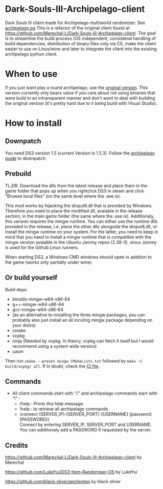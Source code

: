 # Dark-Souls-III-Archipelago-client

Dark Souls III client made for Archipelago multiworld randomizer. See [archipelago.gg](https://archipelago.gg/)
This is a refactor of the original client found at https://github.com/Marechal-L/Dark-Souls-III-Archipelago-client.
The goal is to streamline the build process (OS independent, consistend handling of build dependencies, distribution of binary files only via CI), make the client easier to use on Linux/wine and later to integrate the client into the existing archipelago python client.

# When to use
If you just want play a round archipelago, use the [original version](https://github.com/Marechal-L/Dark-Souls-III-Archipelago-client/releases).
This version currently only bears value if you care about not using binaries that were build in an intransparent manner and don't wont to deal with building the original version (it's pretty hard due to it being build with Visual Studio).


# How to install

## Downpatch
You need DS3 version 1.5 (current Version is 1.5.3).
Follow the [archipelago guide](https://archipelago.gg/tutorial/Dark%20Souls%20III/setup/en) to downpatch.

## Prebuild
TL;DR:
Download the dlls from the latest release and place them in the game folder that pops up when you rightclick DS3 in steam and click "Browse local files" (on the same level where the .exe is).


This mod works by hijacking the dinput8.dll that is provided by Windows.
Therefore you need to place the modified dll, avaiable in the release section, in the main game folder (the same where the .exe is).
Additionaly, this version requires the mingw runtime.
You can either use the runtime dlls provided in the release, i.e. place the other dlls alongside the dinput8.dll, or install the mingw runtime on your system.
For the latter, you need to keep in mind that you need to install a mingw runtime that is compatible with the mingw version avaiable in the Ubuntu Jammy repos (2.38-3), since Jammy is used for the Github Linux runners.

When starting DS3, a Windows CMD windows should open in addition to the game (works only partially under wine).

## Or build yourself
Build deps:
- binutils-mingw-w64-x86-64
- g++-mingw-w64-x86-64
- gcc-mingw-w64-x86-64
- (as an alternative to installing the three mingw packages, you can probably also just install an all inculing mingw package depending on your distro)
- cmake
- vcpkg
- ninja (Needed by vcpkg. In theory, vcpkg can fetch it itself but I would recommend using a system wide version)
- uasm

Then run ```cmake --preset mingw CMakeLists.txt``` followed by ```make -C build/vcpkg/ all```.
If in doubt, check the [CI file](https://github.com/SebastianMeinberger/Dark-Souls-III-Archipelago-client/blob/main/.github/workflows/build-release.yml).

## Commands
- All client commands start with "/" and archipelago commands start with "!" :
	- /help : Prints this help message.
	- !help : to retrieve all archipelago commands
	- /connect {SERVER_IP}:{SERVER_PORT} {USERNAME} [password:{PASSWORD}]  
	Connect by entering SERVER_IP, SERVER_PORT and USERNAME. You can additionaly add a PASSWORD if requested by the server.
	
## Credits
https://github.com/Marechal-L/Dark-Souls-III-Archipelago-client by Marechal

https://github.com/LukeYui/DS3-Item-Randomiser-OS by LukeYui  

https://github.com/black-sliver/apclientpp by black-sliver



